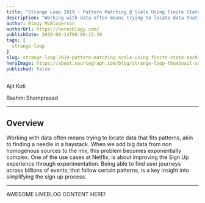 ```yaml
---
title: "Strange Loop 2019 - Pattern Matching @ Scale Using Finite State Machine"
description: "Working with data often means trying to locate data that fits patterns, akin to finding a needle in a haystack. When we add big data from non homogenous sources to the mix, this problem becomes exponentially complex. One of the use cases at Netflix, is about improving the Sign Up experience through experimentation. Being able to find user journeys across billions of events; that follow certain patterns, is a key insight into simplifying the sign up process."
author: Blogy McBlogerson
authorUrl: https://heresblogy.com/
publishDate: 2019-09-14T00:00-15:30
tags: [
  strange-loop
]
slug: strange-loop-2019-pattern-matching-scale-using-finite-state-machine
heroImage: https://about.sourcegraph.com/blog/strange-loop-thumbnail-square-v2.jpg
published: false
---
```


<div className="container p-0 liveblog-presenters">
  <div className="row m-0">
      <p className=" mr-6 m-0">
        <span className="liveblog-presenters__name">Ajit Koti</span>
        <a href="https://twitter.com/ajitkoti" target="_blank" title="Twitter"><i className="fa fa-twitter pr-2"></i></a>
        <a href="https://github.com/ajitkoti" target="_blank" title="GitHub"><i className="fa fa-github pr-2"></i></a>
      </p>
  <p className=" mr-6 m-0">
        <span className="liveblog-presenters__name">Rashmi Shamprasad</span>
        <a href="https://twitter.com/rshamprasad" target="_blank" title="Twitter"><i className="fa fa-twitter pr-2"></i></a>
        <a href="https://github.com/rshamprasad" target="_blank" title="GitHub"><i className="fa fa-github pr-2"></i></a>
      </p>
  </div>
</div>

---

## Overview

Working with data often means trying to locate data that fits patterns, akin to finding a needle in a haystack. When we add big data from non homogenous sources to the mix, this problem becomes exponentially complex. One of the use cases at Netflix, is about improving the Sign Up experience through experimentation. Being able to find user journeys across billions of events; that follow certain patterns, is a key insight into simplifying the sign up process.

---

AWESOME LIVEBLOG CONTENT HERE!
